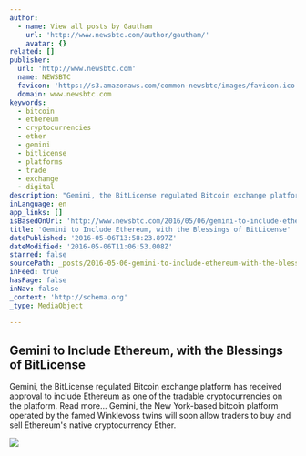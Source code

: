 ```yaml
---
author:
  - name: View all posts by Gautham
    url: 'http://www.newsbtc.com/author/gautham/'
    avatar: {}
related: []
publisher:
  url: 'http://www.newsbtc.com'
  name: NEWSBTC
  favicon: 'https://s3.amazonaws.com/common-newsbtc/images/favicon.ico'
  domain: www.newsbtc.com
keywords:
  - bitcoin
  - ethereum
  - cryptocurrencies
  - ether
  - gemini
  - bitlicense
  - platforms
  - trade
  - exchange
  - digital
description: "Gemini, the BitLicense regulated Bitcoin exchange platform has received approval to include Ethereum as one of the tradable cryptocurrencies on the platform. Read more... Gemini, the New York-based bitcoin platform operated by the famed Winklevoss twins will soon allow traders to buy and sell Ethereum's native cryptocurrency Ether."
inLanguage: en
app_links: []
isBasedOnUrl: 'http://www.newsbtc.com/2016/05/06/gemini-to-include-ethereum-with-the-blessings-of-bitlicense/'
title: 'Gemini to Include Ethereum, with the Blessings of BitLicense'
datePublished: '2016-05-06T13:58:23.897Z'
dateModified: '2016-05-06T11:06:53.008Z'
starred: false
sourcePath: _posts/2016-05-06-gemini-to-include-ethereum-with-the-blessings-of-bitlicense.md
inFeed: true
hasPage: false
inNav: false
_context: 'http://schema.org'
_type: MediaObject

---
```

<article style=""><h1>Gemini to Include Ethereum, with the Blessings of BitLicense</h1><p>Gemini, the BitLicense regulated Bitcoin exchange platform has received approval to include Ethereum as one of the tradable cryptocurrencies on the platform. Read more... Gemini, the New York-based bitcoin platform operated by the famed Winklevoss twins will soon allow traders to buy and sell Ethereum's native cryptocurrency Ether.</p><img src="http://s3.amazonaws.com/main-newsbtc-images/2015/10/02063035/Screen-Shot-2015-10-02-at-2.30.18-PM.png" /></article>